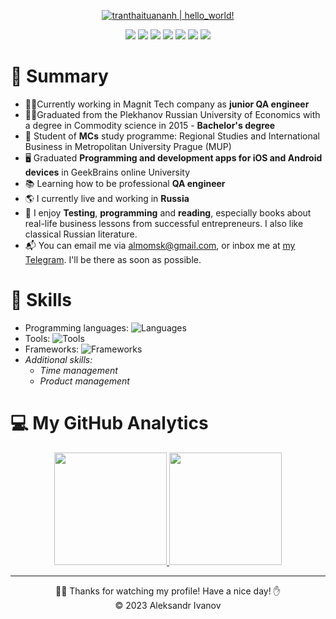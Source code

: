 <p align="center">
  <a href="https://github.com/Almomsk"><img src="https://readme-typing-svg.herokuapp.com?font=SF+Mono&size=50&duration=2500&pause=500&color=7F9AFF&center=true&vCenter=true&width=820&height=100&lines=%F0%9F%99%8B+Greetings!+;%F0%9F%A7%91+My+name's+Aleksandr+Ivanov+;And+nice+to+meet+you+!" alt="tranthaituananh | hello_world!" /></a>
</p> 
<p align="center">
  <a href="https://vercel.com/aleksandr-ivanovs-projects"><img src="https://img.shields.io/badge/Website-23112010?style=for-the-badge&logo=About.me&logoColor=white" /></a>
  <a href="https://www.linkedin.com/in/aleksandr-ivanov-a518ba183/"><img src="https://img.shields.io/badge/LinkedIn-0077B5?style=for-the-badge&logo=linkedin&logoColor=white" /></a>
  <a href="mailto:almomsk@gmail.com"><img src="https://img.shields.io/badge/Gmail-D14836?style=for-the-badge&logo=gmail&logoColor=white" /></a>
  <a href="https://t.me/almo_sonador"><img src="https://img.shields.io/badge/Telegram-2CA5E0?style=for-the-badge&logo=telegram&logoColor=white" /></a>
  <a href="https://leetcode.com/almomsk/"><img src="https://img.shields.io/badge/-LeetCode-FFA116?style=for-the-badge&logo=LeetCode&logoColor=black" /></a>
  <a href="https://www.instagram.com/almomsk"><img src="https://img.shields.io/badge/Instagram-E4405F?style=for-the-badge&logo=instagram&logoColor=white" /></a> 
  <a href="https://gitlab.com/almomsk"><img src="https://img.shields.io/badge/gitlab-%23181717.svg?style=for-the-badge&logo=gitlab&logoColor=white" /></a> 
</p>  

# 📖 Summary
- 🧑‍💻Currently working in Magnit Tech company as **junior QA engineer**
- 👨‍🎓Graduated from the Plekhanov Russian University of Economics with a degree in Commodity science in 2015 - **Bachelor's degree**
- :school: Student of **MCs** study programme: Regional Studies and International Business in Metropolitan University Prague (MUP)
- 🖥️ Graduated **Programming and development apps for iOS and Android devices** in GeekBrains online University
- :books: Learning how to be professional **QA engineer**
- 🌎 I currently live and working in **Russia**
- :monocle_face: I enjoy **Testing**, **programming** and **reading**, especially books about real-life business lessons from successful entrepreneurs. I also like classical Russian literature.
- :mailbox_with_mail: You can email me via <a href="mailto:almomsk@gmail.com">almomsk@gmail.com</a>, or inbox
me at <a href="https://t.me/almo_sonador"> my Telegram</a>. I'll be there as soon as possible.


# 📜 Skills

*  Programming languages: 
![Languages](https://skillicons.dev/icons?i=java,py,sql)
* Tools: 
![Tools](https://skillicons.dev/icons?i=git,github,mysql,vscode,androidstudio,gitlab,jira,confluence)
* Frameworks: 
![Frameworks](https://skillicons.dev/icons?i=react,gradle)
* *Additional skills:* 
    * *Time management*
    * *Product management*
  
# 💻 My GitHub Analytics
<div align="center">
  <a href="https://github.com/Almomsk">
    <img height="180em" src="https://github-readme-stats-eight-theta.vercel.app/api?username=almomsk&cache_seconds=7200&layout=compact&title_color=ffab91&text_color=80cbc4&bg_color=263238&border_radius=10" />
    <img height="180em" src="https://github-readme-stats-eight-theta.vercel.app/api/top-langs/?username=almomsk&langs_count=8&layout=compact&hide=java&title_color=ffab91&text_color=80cbc4&bg_color=263238&border_radius=10" />
    </a>
</div>

---
<div align="center">
  🙋‍♂️ Thanks for watching my profile! Have a nice day! ✋ <br/>
  &copy; 2023 Aleksandr Ivanov
</div>
